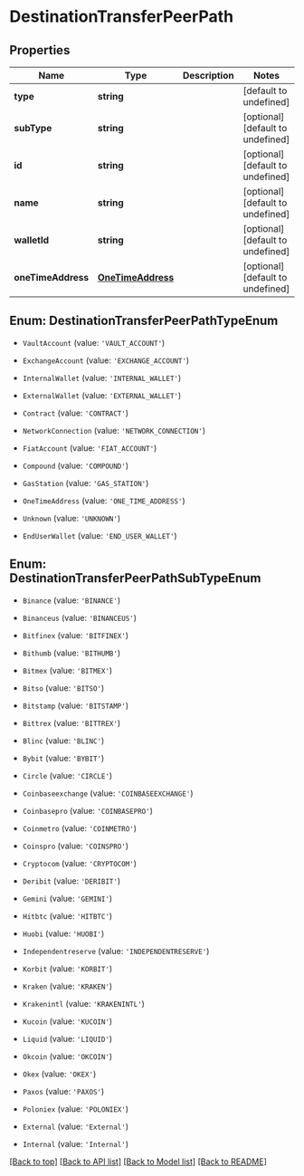 # DestinationTransferPeerPath

## Properties

|Name | Type | Description | Notes|
|------------ | ------------- | ------------- | -------------|
|**type** | **string** |  | [default to undefined]|
|**subType** | **string** |  | [optional] [default to undefined]|
|**id** | **string** |  | [optional] [default to undefined]|
|**name** | **string** |  | [optional] [default to undefined]|
|**walletId** | **string** |  | [optional] [default to undefined]|
|**oneTimeAddress** | [**OneTimeAddress**](OneTimeAddress.md) |  | [optional] [default to undefined]|


## Enum: DestinationTransferPeerPathTypeEnum


* `VaultAccount` (value: `'VAULT_ACCOUNT'`)

* `ExchangeAccount` (value: `'EXCHANGE_ACCOUNT'`)

* `InternalWallet` (value: `'INTERNAL_WALLET'`)

* `ExternalWallet` (value: `'EXTERNAL_WALLET'`)

* `Contract` (value: `'CONTRACT'`)

* `NetworkConnection` (value: `'NETWORK_CONNECTION'`)

* `FiatAccount` (value: `'FIAT_ACCOUNT'`)

* `Compound` (value: `'COMPOUND'`)

* `GasStation` (value: `'GAS_STATION'`)

* `OneTimeAddress` (value: `'ONE_TIME_ADDRESS'`)

* `Unknown` (value: `'UNKNOWN'`)

* `EndUserWallet` (value: `'END_USER_WALLET'`)



## Enum: DestinationTransferPeerPathSubTypeEnum


* `Binance` (value: `'BINANCE'`)

* `Binanceus` (value: `'BINANCEUS'`)

* `Bitfinex` (value: `'BITFINEX'`)

* `Bithumb` (value: `'BITHUMB'`)

* `Bitmex` (value: `'BITMEX'`)

* `Bitso` (value: `'BITSO'`)

* `Bitstamp` (value: `'BITSTAMP'`)

* `Bittrex` (value: `'BITTREX'`)

* `Blinc` (value: `'BLINC'`)

* `Bybit` (value: `'BYBIT'`)

* `Circle` (value: `'CIRCLE'`)

* `Coinbaseexchange` (value: `'COINBASEEXCHANGE'`)

* `Coinbasepro` (value: `'COINBASEPRO'`)

* `Coinmetro` (value: `'COINMETRO'`)

* `Coinspro` (value: `'COINSPRO'`)

* `Cryptocom` (value: `'CRYPTOCOM'`)

* `Deribit` (value: `'DERIBIT'`)

* `Gemini` (value: `'GEMINI'`)

* `Hitbtc` (value: `'HITBTC'`)

* `Huobi` (value: `'HUOBI'`)

* `Independentreserve` (value: `'INDEPENDENTRESERVE'`)

* `Korbit` (value: `'KORBIT'`)

* `Kraken` (value: `'KRAKEN'`)

* `Krakenintl` (value: `'KRAKENINTL'`)

* `Kucoin` (value: `'KUCOIN'`)

* `Liquid` (value: `'LIQUID'`)

* `Okcoin` (value: `'OKCOIN'`)

* `Okex` (value: `'OKEX'`)

* `Paxos` (value: `'PAXOS'`)

* `Poloniex` (value: `'POLONIEX'`)

* `External` (value: `'External'`)

* `Internal` (value: `'Internal'`)





[[Back to top]](#) [[Back to API list]](../../README.md#documentation-for-api-endpoints) [[Back to Model list]](../../README.md#documentation-for-models) [[Back to README]](../../README.md)
